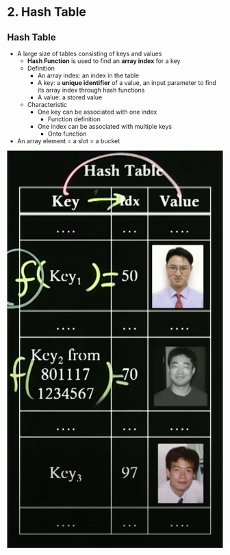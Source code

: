 # 2. Hash Table

## Hash Table

* A large size of tables consisting of keys and values
  * **Hash Function** is used to find an **array index** for a key
  * Definition
    * An array index: an index in the table
    * A key: a **unique identifier** of a value, an input parameter to find its array index through hash functions
    * A value: a stored value
  * Characteristic
    * One key can be associated with one index
      * Function definition
    * One index can be associated with multiple keys
      * Onto function
* An array element = a slot = a bucket



![](.gitbook/assets/2019-12-26-7.57.00.png)



